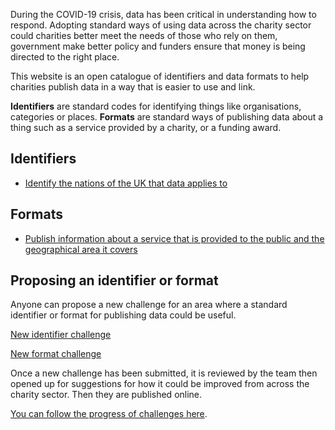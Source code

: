 During the COVID-19 crisis, data has been critical in understanding how to respond. Adopting standard ways of using data across the charity sector could charities better meet the needs of those who rely on them, government make better policy and funders ensure that money is being directed to the right place.

This website is an open catalogue of identifiers and data formats to help charities publish data in a way that is easier to use and link.

**Identifiers** are standard codes for identifying things like organisations, categories or places. **Formats** are standard ways of publishing data about a thing such as a service provided by a charity, or a funding award.

## Identifiers

* [Identify the nations of the UK that data applies to](identifiers/uk-nations.md)

## Formats

* [Publish information about a service that is provided to the public and the geographical area it covers](formats/service-provision.md)

## Proposing an identifier or format

Anyone can propose a new challenge for an area where a standard identifier or format for publishing data could be useful. 

[New identifier challenge](https://github.com/WeTheCatalysts/standards-and-identifiers/issues/new?assignees=&labels=identifier&template=identifier-challenge.md)

[New format challenge](https://github.com/WeTheCatalysts/standards-and-identifiers/issues/new?assignees=&labels=identifier&template=standard-challenge.md)

Once a new challenge has been submitted, it is reviewed by the team then opened up for suggestions for how it could be improved from across the charity sector. Then they are published online.

[You can follow the progress of challenges here](https://github.com/WeTheCatalysts/standards-and-identifiers/projects/1).